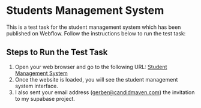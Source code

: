 # Students Management System

This is a test task for the student management system which has been published on Webflow. Follow the instructions below to run the test task:

## Steps to Run the Test Task
1. Open your web browser and go to the following URL: [Student Management System](https://student-management-system-18bcf3.webflow.io/)
2. Once the website is loaded, you will see the student management system interface.
3. I also sent your email address (gerber@candidmaven.com) the invitation to my supabase project.
